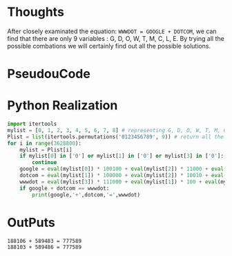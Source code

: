 # Thoughts
After closely examinated the equation: ```WWWDOT = GOOGLE + DOTCOM```, we can find that there are only 9 variables : G, D, O, W, T, M, C, L, E. By trying all the possible combations we will certainly find out all the possible solutions.

# PseudouCode

# Python Realization
```python
import itertools
mylist = [0, 1, 2, 3, 4, 5, 6, 7, 8] # representing G, D, O, W, T, M, C, L, E respectively
Plist = list(itertools.permutations('0123456789', 9)) # return all the possible combations
for i in range(3628800):
    mylist = Plist[i]
    if mylist[0] in ['0'] or mylist[1] in ['0'] or mylist[3] in ['0']:
        continue
    google = eval(mylist[0]) * 100100 + eval(mylist[2]) * 11000 + eval(mylist[7]) * 10 + eval(mylist[8])
    dotcom = eval(mylist[1]) * 100000 + eval(mylist[2]) * 10010 + eval(mylist[4]) * 1000 + eval(mylist[6]) * 100 + eval(mylist[5])
    wwwdot = eval(mylist[3]) * 111000 + eval(mylist[1]) * 100 + eval(mylist[2]) * 10 + eval(mylist[4])
    if google + dotcom == wwwdot:
        print(google,'+',dotcom,'=',wwwdot)

```

# OutPuts
```
188106 + 589483 = 777589
188103 + 589486 = 777589
```
